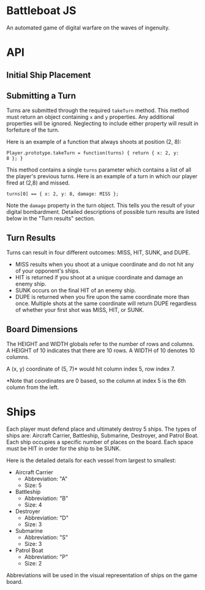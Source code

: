 Battleboat JS
=============

An automated game of digital warfare on the waves of ingenuity.

# API

## Initial Ship Placement



## Submitting a Turn

Turns are submitted through the required <code>takeTurn</code> method. This method must return an object containing <code>x</code> and <code>y</code> properties. Any additional properties will be ignored. Neglecting to include either property will result in forfeiture of the turn.

Here is an example of a function that always shoots at position (2, 8):

<code>Player.prototype.takeTurn = function(turns) {
  return {
    x: 2,
    y: 8
  };
}</code>

This method contains a single <code>turns</code> parameter which contains a list of all the player's previous turns. Here is an example of a turn in which our player fired at (2,8) and missed.

<code>turns[0] == { x: 2, y: 8, damage: MISS };</code>

Note the <code>damage</code> property in the turn object. This tells you the result of your digital bombardment. Detailed descriptions of possible turn results are listed below in the "Turn results" section.

## Turn Results

Turns can result in four different outcomes: MISS, HIT, SUNK, and DUPE.

- MISS results when you shoot at a unique coordinate and do not hit any of your opponent's ships.
- HIT is returned if you shoot at a unique coordinate and damage an enemy ship.
- SUNK occurs on the final HIT of an enemy ship.
- DUPE is returned when you fire upon the same coordinate more than once. Multiple shots at the same coordinate will return DUPE regardless of whether your first shot was MISS, HIT, or SUNK.

## Board Dimensions

The HEIGHT and WIDTH globals refer to the number of rows and columns. A HEIGHT of 10 indicates that there are 10 rows. A WIDTH of 10 denotes 10 columns.

A (x, y) coordinate of (5, 7)* would hit column index 5, row index 7.

*Note that coordinates are 0 based, so the column at index 5 is the 6th column from the left.

# Ships

Each player must defend place and ultimately destroy 5 ships. The types of ships are: Aircraft Carrier, Battleship, Submarine, Destroyer, and Patrol Boat. Each ship occupies a specific number of places on the board. Each space must be HIT in order for the ship to be SUNK.

Here is the detailed details for each vessel from largest to smallest:

- Aircraft Carrier
	- Abbreviation: "A"
	- Size: 5
- Battleship
	- Abbreviation: "B"
	- Size: 4
- Destroyer
	- Abbreviation: "D"
	- Size: 3
- Submarine
	- Abbreviation: "S"
	- Size: 3
- Patrol Boat
	- Abbreviation: "P"
	- Size: 2

Abbreviations will be used in the visual representation of ships on the game board.